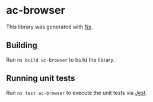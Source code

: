 # ac-browser

This library was generated with [Nx](https://nx.dev).

## Building

Run `nx build ac-browser` to build the library.

## Running unit tests

Run `nx test ac-browser` to execute the unit tests via [Jest](https://jestjs.io).
